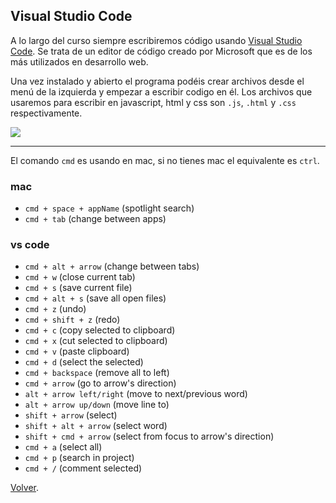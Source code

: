 ## Visual Studio Code

A lo largo del curso siempre escribiremos código usando
[Visual Studio Code](https://code.visualstudio.com). Se trata de un editor de código creado por Microsoft que es de los más utilizados en desarrollo web.

Una vez instalado y abierto el programa podéis crear archivos desde el menú de la izquierda y empezar a escribir codigo en él. Los archivos que usaremos para escribir en javascript, html y css son `.js`, `.html` y `.css` respectivamente.

![](https://code.visualstudio.com/assets/docs/nodejs/nodejs/toolbar-new-file.png)

---

El comando `cmd` es usando en mac, si no tienes mac el equivalente es `ctrl`.

### mac

- `cmd + space + appName` (spotlight search)
- `cmd + tab` (change between apps)

### vs code

- `cmd + alt + arrow` (change between tabs)
- `cmd + w` (close current tab)
- `cmd + s` (save current file)
- `cmd + alt + s` (save all open files)
- `cmd + z` (undo)
- `cmd + shift + z` (redo)
- `cmd + c` (copy selected to clipboard)
- `cmd + x` (cut selected to clipboard)
- `cmd + v` (paste clipboard)
- `cmd + d` (select the selected)
- `cmd + backspace` (remove all to left)
- `cmd + arrow` (go to arrow's direction)
- `alt + arrow left/right` (move to next/previous word)
- `alt + arrow up/down` (move line to)
- `shift + arrow` (select)
- `shift + alt + arrow` (select word)
- `shift + cmd + arrow` (select from focus to arrow's direction)
- `cmd + a` (select all)
- `cmd + p` (search in project)
- `cmd + /` (comment selected)

[Volver](../../course/setup.md).

